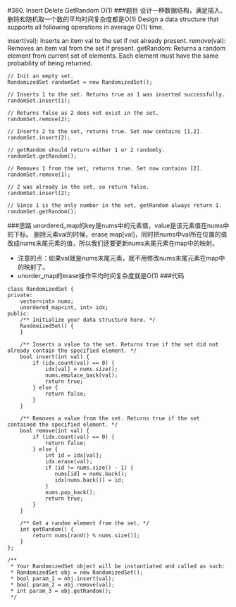 #380. Insert Delete GetRandom O(1)
###题目
设计一种数据结构，满足插入、删除和随机取一个数的平均时间复杂度都是O(1)
Design a data structure that supports all following operations in average O(1) time.

insert(val): Inserts an item val to the set if not already present.
remove(val): Removes an item val from the set if present.
getRandom: Returns a random element from current set of elements. Each element must have the same probability of being returned.
```
// Init an empty set.
RandomizedSet randomSet = new RandomizedSet();

// Inserts 1 to the set. Returns true as 1 was inserted successfully.
randomSet.insert(1);

// Returns false as 2 does not exist in the set.
randomSet.remove(2);

// Inserts 2 to the set, returns true. Set now contains [1,2].
randomSet.insert(2);

// getRandom should return either 1 or 2 randomly.
randomSet.getRandom();

// Removes 1 from the set, returns true. Set now contains [2].
randomSet.remove(1);

// 2 was already in the set, so return false.
randomSet.insert(2);

// Since 1 is the only number in the set, getRandom always return 1.
randomSet.getRandom();

```
###思路
unordered_map的key是nums中的元素值，value是该元素值在nums中的下标。
删除元素val的时候，erase map[val]，同时把nums中val所在位置的值改成nums末尾元素的值，所以我们还要更新nums末尾元素在map中的映射。
 - 注意的点：如果val就是nums末尾元素，就不用修改nums末尾元素在map中的映射了。
 - unorder_map的erase操作平均时间复杂度就是O(1)
###代码
```
class RandomizedSet {
private:
    vector<int> nums;
    unordered_map<int, int> idx;
public:
    /** Initialize your data structure here. */
    RandomizedSet() {
    }
    
    /** Inserts a value to the set. Returns true if the set did not already contain the specified element. */
    bool insert(int val) {
        if (idx.count(val) == 0) {
            idx[val] = nums.size();
            nums.emplace_back(val);
            return true;
        } else {
            return false;
        }
    }
    
    /** Removes a value from the set. Returns true if the set contained the specified element. */
    bool remove(int val) {
        if (idx.count(val) == 0) {
            return false;
        } else {
            int id = idx[val];
            idx.erase(val);
            if (id != nums.size() - 1) {
               nums[id] = nums.back();
               idx[nums.back()] = id;
            }
            nums.pop_back();
            return true;
        }
    }
    
    /** Get a random element from the set. */
    int getRandom() {
        return nums[rand() % nums.size()];
    }
};

/**
 * Your RandomizedSet object will be instantiated and called as such:
 * RandomizedSet obj = new RandomizedSet();
 * bool param_1 = obj.insert(val);
 * bool param_2 = obj.remove(val);
 * int param_3 = obj.getRandom();
 */
```
